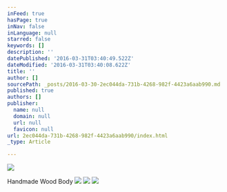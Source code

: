 ```yaml
---
inFeed: true
hasPage: true
inNav: false
inLanguage: null
starred: false
keywords: []
description: ''
datePublished: '2016-03-31T03:40:49.522Z'
dateModified: '2016-03-31T03:40:08.622Z'
title: ''
author: []
sourcePath: _posts/2016-03-30-2ec044da-731b-4268-982f-4423a6aab990.md
published: true
authors: []
publisher:
  name: null
  domain: null
  url: null
  favicon: null
url: 2ec044da-731b-4268-982f-4423a6aab990/index.html
_type: Article

---
```

![](https://the-grid-user-content.s3-us-west-2.amazonaws.com/97d96bfc-7ea1-4892-8874-b0d1d50a8f43.jpg)

Handmade Wood Body
![](https://the-grid-user-content.s3-us-west-2.amazonaws.com/1ec032ac-6af9-41ca-a453-7b2acc04ec82.jpg)
![](https://the-grid-user-content.s3-us-west-2.amazonaws.com/64c7418e-be32-44dc-ac9f-33eb7eaa0ae6.jpg)
![](https://the-grid-user-content.s3-us-west-2.amazonaws.com/54ae1751-e7cb-483b-8d3d-665f8ffc8713.jpg)